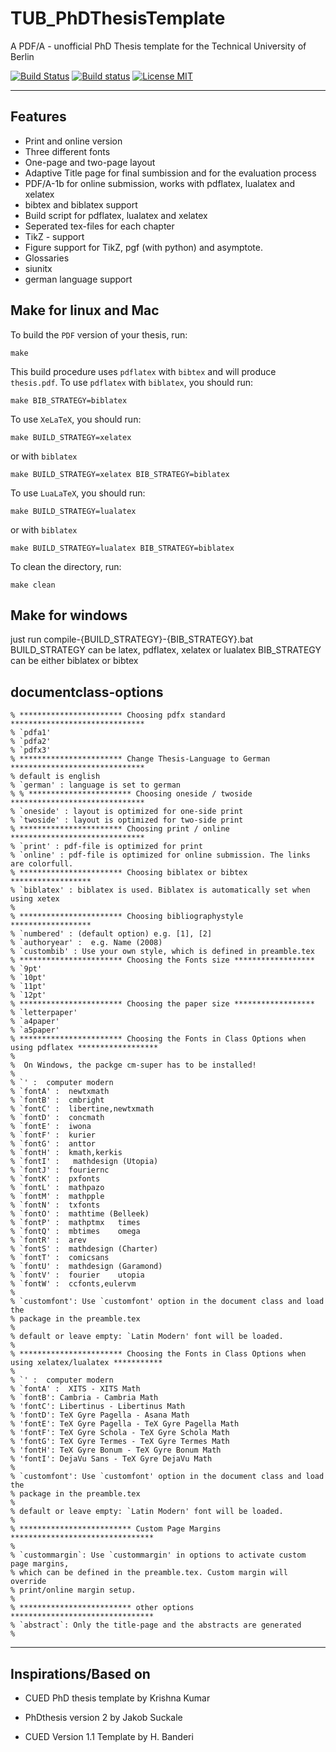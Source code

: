 TUB_PhDThesisTemplate
=====================
A PDF/A - unofficial PhD Thesis template for the Technical University of Berlin

[![Build Status](https://travis-ci.org/holgern/TUB_PhDThesisTemplate.svg?branch=master)](https://travis-ci.org/holgern/TUB_PhDThesisTemplate)
[![Build status](https://ci.appveyor.com/api/projects/status/4yx7qvdf11dwsynr?svg=true)](https://ci.appveyor.com/project/HolgerNahrstaedt/tub-phdthesistemplate)
[![License MIT](http://img.shields.io/badge/license-MIT-brightgreen.svg)](license.md)

--------------------------------------------------------------------------------
## Features
* Print and online version
* Three different fonts
* One-page and two-page layout
* Adaptive Title page for final sumbission and for the evaluation process
* PDF/A-1b for online submission, works with pdflatex, lualatex and xelatex
* bibtex and biblatex support
* Build script for pdflatex, lualatex and xelatex
* Seperated tex-files for each chapter
* TikZ - support
* Figure support for TikZ, pgf (with python) and asymptote.
* Glossaries
* siunitx
* german language support
## Make for linux and Mac

To build the `PDF` version of your thesis, run:

    make

This build procedure uses `pdflatex` with `bibtex` and will produce `thesis.pdf`.
To use `pdflatex` with `biblatex`, you should run:

    make BIB_STRATEGY=biblatex

To use `XeLaTeX`, you should run:

    make BUILD_STRATEGY=xelatex

or with `biblatex`

    make BUILD_STRATEGY=xelatex BIB_STRATEGY=biblatex

To use `LuaLaTeX`, you should run:

    make BUILD_STRATEGY=lualatex

or with `biblatex`

    make BUILD_STRATEGY=lualatex BIB_STRATEGY=biblatex

To clean the directory, run:

    make clean


## Make for windows
just run compile-{BUILD_STRATEGY}-{BIB_STRATEGY}.bat
BUILD_STRATEGY can be latex, pdflatex, xelatex or lualatex
BIB_STRATEGY can be either biblatex or bibtex
##
## documentclass-options
```
% *********************** Choosing pdfx standard ******************************
% `pdfa1'
% `pdfa2'
% `pdfx3'
% *********************** Change Thesis-Language to German ******************************
% default is english
% `german' : language is set to german
% % *********************** Choosing oneside / twoside ******************************
% `oneside' : layout is optimized for one-side print
% `twoside' : layout is optimized for two-side print
% *********************** Choosing print / online ******************************
% `print' : pdf-file is optimized for print
% `online' : pdf-file is optimized for online submission. The links are colorfull.
% *********************** Choosing biblatex or bibtex ******************
% `biblatex' : biblatex is used. Biblatex is automatically set when using xetex
%
% *********************** Choosing bibliographystyle ******************
% `numbered' : (default option) e.g. [1], [2]
% `authoryear' :  e.g. Name (2008)
% `custombib' : Use your own style, which is defined in preamble.tex
% *********************** Choosing the Fonts size ******************
% `9pt'
% `10pt'
% `11pt'
% `12pt'
% *********************** Choosing the paper size ******************
% `letterpaper'
% `a4paper'
% `a5paper'
% *********************** Choosing the Fonts in Class Options when using pdflatex ******************
% 
%  On Windows, the packge cm-super has to be installed!
%
% `' :  computer modern
% `fontA' :  newtxmath
% `fontB' :  cmbright
% `fontC' :  libertine,newtxmath
% `fontD' :  concmath
% `fontE' :  iwona
% `fontF' :  kurier	
% `fontG' :  anttor
% `fontH' :  kmath,kerkis
% `fontI' :   mathdesign (Utopia)
% `fontJ' :  fouriernc
% `fontK' :  pxfonts
% `fontL' :  mathpazo
% `fontM' :  mathpple
% `fontN' :  txfonts
% `fontO' :  mathtime (Belleek)
% `fontP' :  mathptmx	times	
% `fontQ' :  mbtimes	omega
% `fontR' :  arev
% `fontS' :  mathdesign (Charter)	
% `fontT' :  comicsans
% `fontU' :  mathdesign (Garamond)
% `fontV' :  fourier	utopia
% `fontW' :  ccfonts,eulervm
%
% `customfont': Use `customfont' option in the document class and load the
% package in the preamble.tex
%
% default or leave empty: `Latin Modern' font will be loaded.
%
% *********************** Choosing the Fonts in Class Options when using xelatex/lualatex ***********
%
% `' :  computer modern
% `fontA' :  XITS - XITS Math
% `fontB': Cambria - Cambria Math
% 'fontC': Libertinus - Libertinus Math
% 'fontD': TeX Gyre Pagella - Asana Math
% 'fontE': TeX Gyre Pagella - TeX Gyre Pagella Math
% 'fontF': TeX Gyre Schola - TeX Gyre Schola Math
% 'fontG': TeX Gyre Termes - TeX Gyre Termes Math
% 'fontH': TeX Gyre Bonum - TeX Gyre Bonum Math
% 'fontI': DejaVu Sans - TeX Gyre DejaVu Math
%
% `customfont': Use `customfont' option in the document class and load the
% package in the preamble.tex
%
% default or leave empty: `Latin Modern' font will be loaded.
%
% ************************* Custom Page Margins ********************************
%
% `custommargin`: Use `custommargin' in options to activate custom page margins,
% which can be defined in the preamble.tex. Custom margin will override
% print/online margin setup.
%
% ************************* other options ********************************
% `abstract`: Only the title-page and the abstracts are generated
%
```

--------------------------------------------------------------------------------

## Inspirations/Based on

*   CUED PhD thesis template by Krishna Kumar

*   PhDthesis version 2 by Jakob Suckale

*   CUED Version 1.1 Template by H. Banderi
